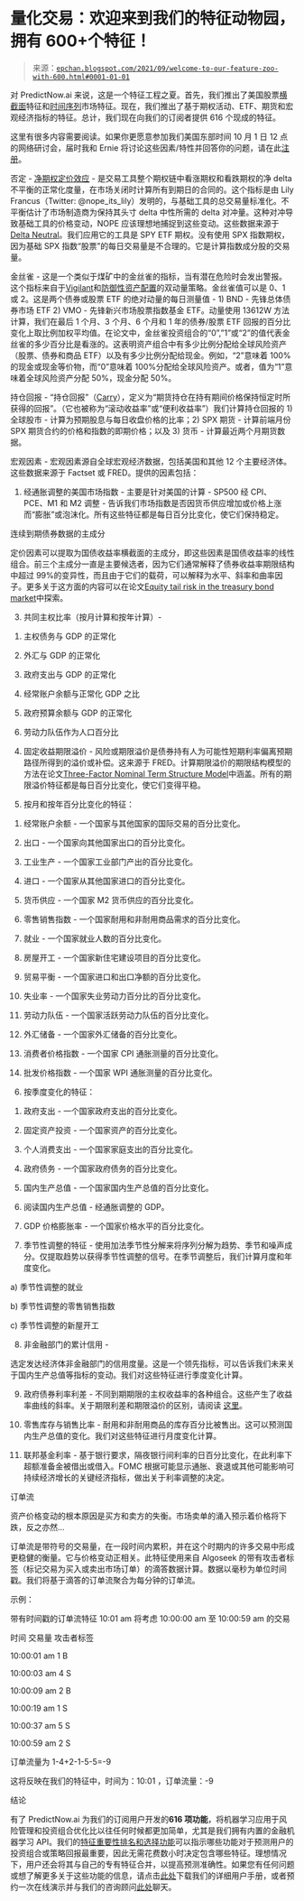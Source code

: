 <!--yml

分类：未分类

日期：2024-05-12 18:54:04

-->

# 量化交易：欢迎来到我们的特征动物园，拥有 600+个特征！

> 来源：[`epchan.blogspot.com/2021/09/welcome-to-our-feature-zoo-with-600.html#0001-01-01`](http://epchan.blogspot.com/2021/09/welcome-to-our-feature-zoo-with-600.html#0001-01-01)

对 PredictNow.ai 来说，这是一个特征工程之夏。首先，我们推出了美国股票[横截面](https://www.predictnow.ai/blog/introducing-pre-engineered-stock-fundamental-features-at-predictnow-ai/)特征和[时间序列](https://www.predictnow.ai/blog/metalabeling-and-the-duality-between-cross-sectional-and-time-series-factors/)市场特征。现在，我们推出了基于期权活动、ETF、期货和宏观经济指标的特征。总计，我们现在向我们的订阅者提供 616 个现成的特征。

这里有很多内容需要阅读。如果你更愿意参加我们美国东部时间 10 月 1 日 12 点的网络研讨会，届时我和 Ernie 将讨论这些因素/特性并回答你的问题，请在此[注册](https://py.predictnow.ai/register_workshop)。

否定 - [净期权定价效应](https://www.scribd.com/document/487296659/Investigating-Delta-Gamma-Hedging-Impact-on-SPY-Returns-2007-2020) - 是交易工具整个期权链中看涨期权和看跌期权的净 delta 不平衡的正常化度量，在市场关闭时计算所有到期日的合同的。这个指标是由 Lily Francus（Twitter: @nope_its_lily）发明的，与基础工具的总交易量标准化。不平衡估计了市场制造商为保持其头寸 delta 中性所需的 delta 对冲量。这种对冲导致基础工具的价格变动，NOPE 应该理想地捕捉到这些变动。这些数据来源于[Delta Neutral](http://www.deltaneutral.com/)。我们应用它的工具是 SPY ETF 期权。没有使用 SPX 指数期权，因为基础 SPX 指数“股票”的每日交易量是不合理的。它是计算指数成分股的交易量。

金丝雀 - 这是一个类似于煤矿中的金丝雀的指标，当有潜在危险时会发出警报。这个指标来自于[Vigilant](https://seekingalpha.com/article/4087925-breadth-momentum-and-vigilant-asset-allocation)和[防御性资产配置](https://indexswingtrader.blogspot.com/2018/07/announcing-defensive-asset-allocation.html)的双动量策略。金丝雀值可以是 0、1 或 2。这是两个债券或股票 ETF 的绝对动量的每日测量值 - 1) BND - 先锋总体债券市场 ETF 2) VMO - 先锋新兴市场股票指数基金 ETF。动量使用 13612W 方法计算，我们在最后 1 个月、3 个月、6 个月和 1 年的债券/股票 ETF 回报的百分比变化上取比例加权平均值。在论文中，金丝雀投资组合的“0”,”1”或“2”的值代表金丝雀的多少百分比是看涨的。这表明资产组合中有多少比例分配给全球风险资产（股票、债券和商品 ETF）以及有多少比例分配给现金。例如，“2”意味着 100%的现金或现金等价物，而“0”意味着 100%分配给全球风险资产。或者，值为“1”意味着全球风险资产分配 50%，现金分配 50%。

持仓回报 - “持仓回报”（[Carry](https://papers.ssrn.com/sol3/papers.cfm?abstract_id=2298565)），定义为“期货持仓在持有期间价格保持恒定时所获得的回报”。（它也被称为“滚动收益率”或“便利收益率”）我们计算持仓回报的 1)全球股市 - 计算为预期股息与每日收盘价格的比率；2) SPX 期货 - 计算前端月份 SPX 期货合约的价格和指数的即期价格；以及 3) 货币 - 计算最近两个月期货数据。

宏观因素 - 宏观因素源自全球宏观经济数据，包括美国和其他 12 个主要经济体。这些数据来源于 Factset 或 FRED。提供的因素包括：

1) 经通胀调整的美国市场指数 - 主要是针对美国的计算 - SP500 经 CPI、PCE、M1 和 M2 调整 - 告诉我们市场指数是否因货币供应增加或价格上涨而“膨胀”或泡沫化。所有这些特征都是每日百分比变化，使它们保持稳定。

连续到期债券数据的主成分

定价因素可以提取为国债收益率横截面的主成分，即这些因素是国债收益率的线性组合。前三个主成分一直是主要候选者，因为它们通常解释了债券收益率期限结构中超过 99%的变异性，而且由于它们的载荷，可以解释为水平、斜率和曲率因子。更多关于这方面的内容可以在论文[Equity tail risk in the treasury bond market](https://www.sipotra.it/wp-content/uploads/2021/01/Equity-tail-risk-in-the-treasury-bond-market.pdf)中探索。

3) 共同主权比率（按月计算和按年计算）-

1.  主权债务与 GDP 的正常化

1.  外汇与 GDP 的正常化

1.  政府支出与 GDP 的正常化

1.  经常账户余额与正常化 GDP 之比

1.  政府预算余额与 GDP 的正常化

1.  劳动力队伍作为人口百分比

4) 固定收益期限溢价 - 风险或期限溢价是债券持有人为可能性短期利率偏离预期路径所得到的溢价或补偿。这来源于 FRED。计算期限溢价的期限结构模型的方法在论文[Three-Factor Nominal Term Structure Model](https://www.federalreserve.gov/data/three-factor-nominal-term-structure-model.htm)中涵盖。所有的期限溢价特征都是每日百分比变化，使它们变得平稳。

5) 按月和按年百分比变化的特征：

1.  经常账户余额 - 一个国家与其他国家的国际交易的百分比变化。

1.  出口 - 一个国家向其他国家出口的百分比变化。

1.  工业生产 - 一个国家工业部门产出的百分比变化。

1.  进口 - 一个国家从其他国家进口的百分比变化。

1.  货币供应 - 一个国家 M2 货币供应的百分比变化。

1.  零售销售指数 - 一个国家耐用和非耐用商品需求的百分比变化。

1.  就业 - 一个国家就业人数的百分比变化。

1.  房屋开工 - 一个国家新住宅建设项目的百分比变化。

1.  贸易平衡 - 一个国家进口和出口净额的百分比变化。

1.  失业率 - 一个国家失业劳动力百分比的百分比变化。

1.  劳动力队伍 - 一个国家活跃劳动力队伍的百分比变化。

1.  外汇储备 - 一个国家外汇储备的百分比变化。

1.  消费者价格指数 - 一个国家 CPI 通胀测量的百分比变化。

1.  批发价格指数 - 一个国家 WPI 通胀测量的百分比变化。

6) 按季度变化的特征：

1.  政府支出 - 一个国家政府支出的百分比变化。

1.  固定资产投资 - 一个国家资产的百分比变化。

1.  个人消费支出 - 一个国家家庭支出的百分比变化。

1.  政府债务 - 一个国家政府债务的百分比变化。

1.  国内生产总值 - 一个国家国内生产总值的百分比变化。

1.  阅读国内生产总值 - 经通胀调整的 GDP。

1.  GDP 价格膨胀率 - 一个国家价格水平的百分比变化。

7) 季节性调整的特征 - 使用加法季节性分解来将序列分解为趋势、季节和噪声成分。仅提取趋势以获得季节性调整的信号。在季节调整后，我们计算月度和年度变化。

a) 季节性调整的就业

b) 季节性调整的零售销售指数

c) 季节性调整的新屋开工

8) 非金融部门的累计信用 -

选定发达经济体非金融部门的信用度量。这是一个领先指标，可以告诉我们未来关于国内生产总值等指标的变动。我们对这些特征进行季度变化计算。

9) 政府债券利率利差 - 不同到期期限的主权收益率的各种组合。这些产生了收益率曲线的斜率。关于期限利差和期限溢价的区别，请阅读 [这里](https://russellinvestments.com/nz/blog/to-fear-or-not-to-fear-the-yield-curve)。

10) 零售库存与销售比率 - 耐用和非耐用商品的库存百分比被售出。这可以预测国内生产总值的变化。我们对这些特征进行月度变化计算。

11) 联邦基金利率 - 基于银行要求，隔夜银行间利率的日百分比变化，在此利率下超额准备金被借出或借入。FOMC 根据可能显示通胀、衰退或其他可能影响可持续经济增长的关键经济指标，做出关于利率调整的决定。

订单流

资产价格变动的根本原因是买方和卖方的失衡。市场卖单的涌入预示着价格将下跌，反之亦然...

订单流是带符号的交易量，在一段时间内累积，并在这个时期内的许多交易中形成更稳健的衡量。它与价格变动正相关。此特征使用来自 Algoseek 的带有攻击者标签（标记交易为买入或卖出市场订单）的滴答数据计算。数据以毫秒为单位时间戳。我们将基于滴答的订单流聚合为每分钟的订单流。

示例：

带有时间戳的订单流特征 10:01 am 将考虑 10:00:00 am 至 10:00:59 am 的交易

时间  交易量  攻击者标签

10:00:01 am  1  B

10:00:03 am  4  S

10:00:09 am  2  B

10:00:19 am  1  S

10:00:37 am  5  S

10:00:59 am  2  S

订单流量为 1-4+2-1-5-5=-9

这将反映在我们的特征中，时间为：10:01 ，订单流量：-9

结论

有了 PredictNow.ai 为我们的订阅用户开发的**616 项功能**，将机器学习应用于风险管理和投资组合优化比以往任何时候都更加简单，尤其是我们拥有内置的金融机器学习 API。我们的[特征重要性排名和选择功能](https://www.predictnow.ai/blog/the-amazing-efficacy-of-cluster-based-feature-selection/)可以指示哪些功能对于预测用户的投资组合或策略回报最重要，因此无需花费数小时决定包含哪些特征。理想情况下，用户还会将其与自己的专有特征合并，以提高预测准确性。如果您有任何问题或想了解更多关于这些功能的信息，请点击[此处](https://py.predictnow.ai/get_manual/)下载我们的详细用户手册，或者预约一次在线演示并与我们的咨询顾问[此处](https://www.predictnow.ai/contact/)聊天。
